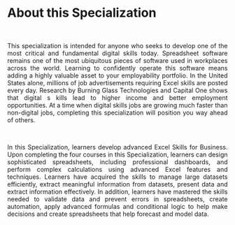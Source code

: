# About this Specialization  
<br>
<p align="justify">
This specialization is intended for anyone who seeks to develop one of the most critical and fundamental digital skills today. 
Spreadsheet software remains one of the most ubiquitous pieces of software used in workplaces across the world. Learning to confidently
operate this software means adding a highly valuable asset to your employability portfolio. In the United States alone, millions of job
advertisements requiring Excel skills are posted every day. Research by Burning Glass Technologies and Capital One shows that digital s
kills lead to higher income and better employment opportunities. At a time when digital skills jobs are growing much faster than 
non-digital jobs, completing this specialization will position you way ahead of others.
</p>
<br>
<p align="justify">
In this Specialization, learners develop advanced Excel Skills for Business. Upon completing the four courses in this Specialization,
learners can design sophisticated spreadsheets, including professional dashboards, and perform complex calculations using advanced Excel
features and techniques. Learners have acquired the skills to manage large datasets efficiently, extract meaningful information from
datasets, present data and extract information effectively. In addition, learners have mastered the skills needed to validate data and
prevent errors in spreadsheets, create automation, apply advanced formulas and conditional logic to help make decisions and create
spreadsheets that help forecast and model data.  
</p>
